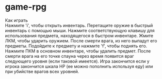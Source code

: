 # game-rpg
<div class='header'>
        Как играть
</div>

<div>
    Нажмите 'i', чтобы открыть инвентарь. Перетащите оружие в быстрый инвентарь с помощью мыши.
    Нажмите соответствующую клавишу для использования предмета, находящегося в быстром инвентаре.
    Жмите ЛКМ, чтобы ударить оружием. После смерти врага, из него выпадут его предметы.
    Подойдите к предмету и нажмите 'f', чтобы поднять его.
    Нажмите ПКМ в основном инвентаре, чтобы удалить предмет.
    После смерти врага на его точке спауна через время появится враг следующего уровня (если таковой имеется).
    Игра закончится если у игрока закончится шкала HP (ее можно пополнить используя еду) или при убийстве врагов всех уровней.
</div>